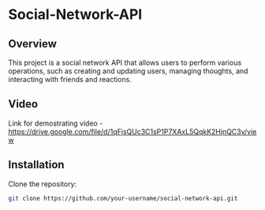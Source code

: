 # Social-Network-API

## Overview

This project is a social network API that allows users to perform various operations, such as creating and updating users, managing thoughts, and interacting with friends and reactions.

## Video

Link for demostrating video - https://drive.google.com/file/d/1qFjsQUc3C1sP1P7XAxL5QqkK2HjnQC3v/view

## Installation

 Clone the repository:

   ```bash
   git clone https://github.com/your-username/social-network-api.git
